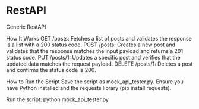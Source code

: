 # RestAPI
Generic RestAPI 

How It Works
GET /posts: Fetches a list of posts and validates the response is a list with a 200 status code.
POST /posts: Creates a new post and validates that the response matches the input payload and returns a 201 status code.
PUT /posts/1: Updates a specific post and verifies that the updated data matches the request payload.
DELETE /posts/1: Deletes a post and confirms the status code is 200.

How to Run the Script
Save the script as mock_api_tester.py.
Ensure you have Python installed and the requests library (pip install requests).

Run the script:
python mock_api_tester.py
